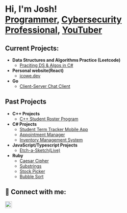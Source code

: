 <h1>Hi, I'm Josh! <br/><a href="https://github.com/joshmadakor1">Programmer</a>, <a href="https://www.linkedin.com/in/joshmadakor/">Cybersecurity Professional</a>, <a href="https://www.youtube.com/c/joshmadakor">YouTuber</a></h1>

<h2>Current Projects:</h2>

- <b>Data Structures and Algorithms Practice (Leetcode)</b>
  - [Praciting DS & Algos in C#](https://github.com/redcowe/Leetcode)
- <b>Personal website(React)</b>
  - [jcowe.dev](https://github.com/redcowe/personal_site)
- <b>Go</b>
  - [Client-Server Chat Client](https://github.com/redcowe/chat-client-server)

<h2>Past Projects</h2>

  - <b>C++ Projects</b>
    - [C++ Student Roster Program](https://github.com/redcowe/student-roster)
  - <b>C# Projects</b>
    - [Student Term Tracker Mobile App](https://github.com/redcowe/StudentTermTracker)
    - [Appointment Manager](https://github.com/redcowe/AppointmentManager)
    - [Inventory Management System](https://github.com/redcowe/InventoryManagementSystem)
  - <b>JavaScript/Typescript Projects</b>
    - [Etch-a-Sketch(Live)](https://redcowe.github.io/etch-a-sketch/)
  - <b>Ruby</b>
    - [Caesar Cipher](https://github.com/redcowe/caesar-cipher)
    - [Substrings](https://github.com/redcowe/substrings)
    - [Stock Picker](https://github.com/redcowe/stock-picker)
    - [Bubble Sort](https://github.com/redcowe/bubble-sort) 
</h2>
<h2> 🤳 Connect with me:</h2>

[<img align="left" alt="JoshMadakor | LinkedIn" width="22px" src="https://cdn.jsdelivr.net/npm/simple-icons@v3/icons/linkedin.svg" />][linkedin]

[linkedin]: https://www.linkedin.com/in/joshuacowell/

<!--
**redcowe/redcowe** is a ✨ _special_ ✨ repository because its `README.md` (this file) appears on your GitHub profile.

Here are some ideas to get you started:

- 🔭 I’m currently working on ...
- 🌱 I’m currently learning ...
- 👯 I’m looking to collaborate on ...
- 🤔 I’m looking for help with ...
- 💬 Ask me about ...
- 📫 How to reach me: ...
- 😄 Pronouns: ...
- ⚡ Fun fact: ...
-->
